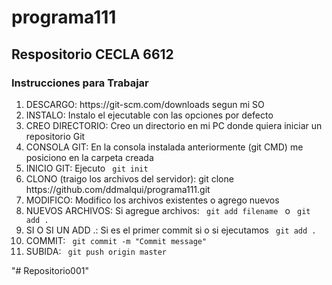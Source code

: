 # programa111

<h2> Respositorio CECLA 6612</h2>

<h3>Instrucciones para Trabajar</h3>
<ol type=”1” start=”1”>
<li> DESCARGO: https://git-scm.com/downloads segun mi SO</li>
<li> INSTALO: Instalo el ejecutable con las opciones por defecto</li>
<li> CREO DIRECTORIO: Creo un directorio en mi PC donde quiera iniciar un repositorio Git </li>
<li> CONSOLA GIT: En la consola instalada anteriormente (git CMD) me posiciono en la carpeta creada</li>
<li> INICIO GIT: Ejecuto <code> git init </code>  </li>
<li> CLONO (traigo los archivos del servidor):  git clone https://github.com/ddmalqui/programa111.git
<li> MODIFICO: Modifico los archivos existentes o agrego nuevos</li>
<li> NUEVOS ARCHIVOS: Si agregue archivos: <code> git add filename </code> o  <code> git add . </code>   </li>
<li> SI O SI UN ADD .: Si es el primer commit si o si ejecutamos <code> git add . </code>   </li>
<li> COMMIT: <code> git commit -m "Commit message" </code> </li>
<li> SUBIDA: <code> git push origin master </code> </li>
</ol>




"# Repositorio001" 
